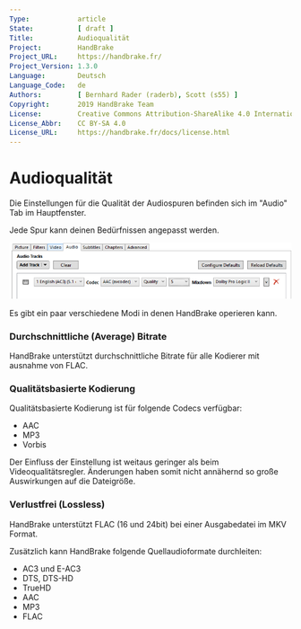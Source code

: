 ```yaml
---
Type:            article
State:           [ draft ]
Title:           Audioqualität
Project:         HandBrake
Project_URL:     https://handbrake.fr/
Project_Version: 1.3.0
Language:        Deutsch
Language_Code:   de
Authors:         [ Bernhard Rader (raderb), Scott (s55) ]
Copyright:       2019 HandBrake Team
License:         Creative Commons Attribution-ShareAlike 4.0 International
License_Abbr:    CC BY-SA 4.0
License_URL:     https://handbrake.fr/docs/license.html
---
```


Audioqualität
=============================
Die Einstellungen für die Qualität der Audiospuren befinden sich im "Audio" Tab im Hauptfenster.

Jede Spur kann deinen Bedürfnissen angepasst werden.

<!-- .system-windows -->

![HandBrake's Einstellungen für Audiospuren](../../../en/images/windows/audio-quality-1.0.0.png "HandBrake's Einstellungen für Audiospuren")

<!-- /.system-windows -->

Es gibt ein paar verschiedene Modi in denen HandBrake operieren kann.

### Durchschnittliche (Average) Bitrate
HandBrake unterstützt durchschnittliche Bitrate für alle Kodierer mit ausnahme von FLAC.

### Qualitätsbasierte Kodierung
Qualitätsbasierte Kodierung ist für folgende Codecs verfügbar:
- AAC
- MP3
- Vorbis

Der Einfluss der Einstellung ist weitaus geringer als beim Videoqualitätsregler. Änderungen haben somit nicht annähernd so große Auswirkungen auf die Dateigröße.

### Verlustfrei (Lossless)
HandBrake unterstützt FLAC (16 und 24bit) bei einer Ausgabedatei im MKV Format.

Zusätzlich kann HandBrake folgende Quellaudioformate durchleiten:

- AC3 und E-AC3
- DTS, DTS-HD
- TrueHD
- AAC
- MP3
- FLAC

